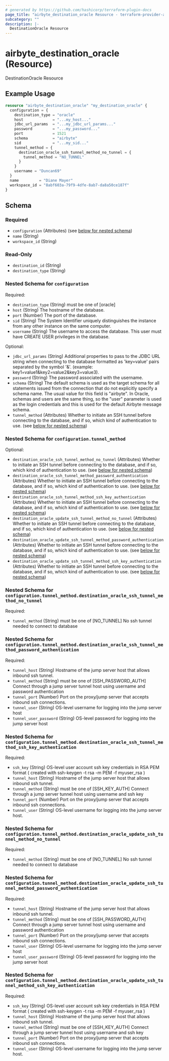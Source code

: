 ```yaml
---
# generated by https://github.com/hashicorp/terraform-plugin-docs
page_title: "airbyte_destination_oracle Resource - terraform-provider-airbyte"
subcategory: ""
description: |-
  DestinationOracle Resource
---
```


# airbyte_destination_oracle (Resource)

DestinationOracle Resource

## Example Usage

```terraform
resource "airbyte_destination_oracle" "my_destination_oracle" {
  configuration = {
    destination_type = "oracle"
    host             = "...my_host..."
    jdbc_url_params  = "...my_jdbc_url_params..."
    password         = "...my_password..."
    port             = 1521
    schema           = "airbyte"
    sid              = "...my_sid..."
    tunnel_method = {
      destination_oracle_ssh_tunnel_method_no_tunnel = {
        tunnel_method = "NO_TUNNEL"
      }
    }
    username = "Duncan69"
  }
  name         = "Diane Mayer"
  workspace_id = "8abf603a-79f9-4dfe-8ab7-da8a50ce187f"
}
```

<!-- schema generated by tfplugindocs -->
## Schema

### Required

- `configuration` (Attributes) (see [below for nested schema](#nestedatt--configuration))
- `name` (String)
- `workspace_id` (String)

### Read-Only

- `destination_id` (String)
- `destination_type` (String)

<a id="nestedatt--configuration"></a>
### Nested Schema for `configuration`

Required:

- `destination_type` (String) must be one of [oracle]
- `host` (String) The hostname of the database.
- `port` (Number) The port of the database.
- `sid` (String) The System Identifier uniquely distinguishes the instance from any other instance on the same computer.
- `username` (String) The username to access the database. This user must have CREATE USER privileges in the database.

Optional:

- `jdbc_url_params` (String) Additional properties to pass to the JDBC URL string when connecting to the database formatted as 'key=value' pairs separated by the symbol '&'. (example: key1=value1&key2=value2&key3=value3).
- `password` (String) The password associated with the username.
- `schema` (String) The default schema is used as the target schema for all statements issued from the connection that do not explicitly specify a schema name. The usual value for this field is "airbyte".  In Oracle, schemas and users are the same thing, so the "user" parameter is used as the login credentials and this is used for the default Airbyte message schema.
- `tunnel_method` (Attributes) Whether to initiate an SSH tunnel before connecting to the database, and if so, which kind of authentication to use. (see [below for nested schema](#nestedatt--configuration--tunnel_method))

<a id="nestedatt--configuration--tunnel_method"></a>
### Nested Schema for `configuration.tunnel_method`

Optional:

- `destination_oracle_ssh_tunnel_method_no_tunnel` (Attributes) Whether to initiate an SSH tunnel before connecting to the database, and if so, which kind of authentication to use. (see [below for nested schema](#nestedatt--configuration--tunnel_method--destination_oracle_ssh_tunnel_method_no_tunnel))
- `destination_oracle_ssh_tunnel_method_password_authentication` (Attributes) Whether to initiate an SSH tunnel before connecting to the database, and if so, which kind of authentication to use. (see [below for nested schema](#nestedatt--configuration--tunnel_method--destination_oracle_ssh_tunnel_method_password_authentication))
- `destination_oracle_ssh_tunnel_method_ssh_key_authentication` (Attributes) Whether to initiate an SSH tunnel before connecting to the database, and if so, which kind of authentication to use. (see [below for nested schema](#nestedatt--configuration--tunnel_method--destination_oracle_ssh_tunnel_method_ssh_key_authentication))
- `destination_oracle_update_ssh_tunnel_method_no_tunnel` (Attributes) Whether to initiate an SSH tunnel before connecting to the database, and if so, which kind of authentication to use. (see [below for nested schema](#nestedatt--configuration--tunnel_method--destination_oracle_update_ssh_tunnel_method_no_tunnel))
- `destination_oracle_update_ssh_tunnel_method_password_authentication` (Attributes) Whether to initiate an SSH tunnel before connecting to the database, and if so, which kind of authentication to use. (see [below for nested schema](#nestedatt--configuration--tunnel_method--destination_oracle_update_ssh_tunnel_method_password_authentication))
- `destination_oracle_update_ssh_tunnel_method_ssh_key_authentication` (Attributes) Whether to initiate an SSH tunnel before connecting to the database, and if so, which kind of authentication to use. (see [below for nested schema](#nestedatt--configuration--tunnel_method--destination_oracle_update_ssh_tunnel_method_ssh_key_authentication))

<a id="nestedatt--configuration--tunnel_method--destination_oracle_ssh_tunnel_method_no_tunnel"></a>
### Nested Schema for `configuration.tunnel_method.destination_oracle_ssh_tunnel_method_no_tunnel`

Required:

- `tunnel_method` (String) must be one of [NO_TUNNEL]
No ssh tunnel needed to connect to database


<a id="nestedatt--configuration--tunnel_method--destination_oracle_ssh_tunnel_method_password_authentication"></a>
### Nested Schema for `configuration.tunnel_method.destination_oracle_ssh_tunnel_method_password_authentication`

Required:

- `tunnel_host` (String) Hostname of the jump server host that allows inbound ssh tunnel.
- `tunnel_method` (String) must be one of [SSH_PASSWORD_AUTH]
Connect through a jump server tunnel host using username and password authentication
- `tunnel_port` (Number) Port on the proxy/jump server that accepts inbound ssh connections.
- `tunnel_user` (String) OS-level username for logging into the jump server host
- `tunnel_user_password` (String) OS-level password for logging into the jump server host


<a id="nestedatt--configuration--tunnel_method--destination_oracle_ssh_tunnel_method_ssh_key_authentication"></a>
### Nested Schema for `configuration.tunnel_method.destination_oracle_ssh_tunnel_method_ssh_key_authentication`

Required:

- `ssh_key` (String) OS-level user account ssh key credentials in RSA PEM format ( created with ssh-keygen -t rsa -m PEM -f myuser_rsa )
- `tunnel_host` (String) Hostname of the jump server host that allows inbound ssh tunnel.
- `tunnel_method` (String) must be one of [SSH_KEY_AUTH]
Connect through a jump server tunnel host using username and ssh key
- `tunnel_port` (Number) Port on the proxy/jump server that accepts inbound ssh connections.
- `tunnel_user` (String) OS-level username for logging into the jump server host.


<a id="nestedatt--configuration--tunnel_method--destination_oracle_update_ssh_tunnel_method_no_tunnel"></a>
### Nested Schema for `configuration.tunnel_method.destination_oracle_update_ssh_tunnel_method_no_tunnel`

Required:

- `tunnel_method` (String) must be one of [NO_TUNNEL]
No ssh tunnel needed to connect to database


<a id="nestedatt--configuration--tunnel_method--destination_oracle_update_ssh_tunnel_method_password_authentication"></a>
### Nested Schema for `configuration.tunnel_method.destination_oracle_update_ssh_tunnel_method_password_authentication`

Required:

- `tunnel_host` (String) Hostname of the jump server host that allows inbound ssh tunnel.
- `tunnel_method` (String) must be one of [SSH_PASSWORD_AUTH]
Connect through a jump server tunnel host using username and password authentication
- `tunnel_port` (Number) Port on the proxy/jump server that accepts inbound ssh connections.
- `tunnel_user` (String) OS-level username for logging into the jump server host
- `tunnel_user_password` (String) OS-level password for logging into the jump server host


<a id="nestedatt--configuration--tunnel_method--destination_oracle_update_ssh_tunnel_method_ssh_key_authentication"></a>
### Nested Schema for `configuration.tunnel_method.destination_oracle_update_ssh_tunnel_method_ssh_key_authentication`

Required:

- `ssh_key` (String) OS-level user account ssh key credentials in RSA PEM format ( created with ssh-keygen -t rsa -m PEM -f myuser_rsa )
- `tunnel_host` (String) Hostname of the jump server host that allows inbound ssh tunnel.
- `tunnel_method` (String) must be one of [SSH_KEY_AUTH]
Connect through a jump server tunnel host using username and ssh key
- `tunnel_port` (Number) Port on the proxy/jump server that accepts inbound ssh connections.
- `tunnel_user` (String) OS-level username for logging into the jump server host.


